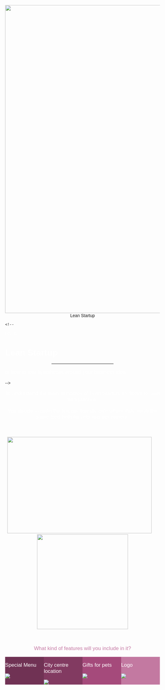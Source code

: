 <!DOCTYPE html>
<html>
<title>LGEGX</title>
<meta charset="UTF-8">
<meta name="viewport" content="width=device-width, initial-scale=1">

<link rel="stylesheet" href="https://fonts.googleapis.com/css?family=Raleway">
<style>
body,h1 {font-family: "Raleway", sans-serif}


  
  /* .bgimg {
  background-image: url('https://www.plantemoran.com/-/media/images/insights-images/2018/04/thinking-about-becoming-a-smart-city.jpg?h=704&w=1100&la=en&hash=0F4F54BBECD3E501765A064202A24F8851D74E04');
  height: 1000px;
  background-position: center;
  background-size: cover;
}
  
  
  .w3-display-middle{
     position: absolute;
  top: 50%;
  width: 100%;
  text-align: center;
  font-size: 25px;
   
  }
  
  */
  
  
  
.container1 {
  position: relative;
}

.center1 {
  position: absolute;
  top: 50%;
  width: 100%;
  text-align: center;
  font-size: 18px;
}

img1 { 
  width: 100%;
  height:100%
  opacity: 0.3;
}
  
  

  
  
    .img-rounded {
  box-shadow: 0 19px 38px rgba(0,0,0,0.30), 0 15px 12px rgba(0,0,0,0.22);
    border-radius: 25px;
  
    
}
 
 .img-rounded {
  opacity: 0.5;
}

.img-rounded:hover {
  opacity: 1.0;
}
  
  ul  {
  
  color: #a54a7b;
  font-weight: bold; 
  margin-left: 10em;
    line-height:4; 
}
  
  span {color: rgb(198, 123, 165); 
    padding:50px;
    width:200px;
  }
  
 
nav > ul > li > a {
    text-decoration: none;
}

.border{
    position:relative;
}
.border:hover::after{
    content:'';
    position:absolute;
    width: 100%;
    height: 0;    
    left:0;
    bottom:0px; 
    border-bottom: 2px solid #000;  
}
  
  
   
  
  
  
#growContainer{
	display: table;
	width:100%;
	height:35%;
}
.grow{
	display: table-cell;
	height:100%;
	width: 25%;
	-webkit-transition:width 500ms;
	-moz-transition:width 500ms;
	transition:width 500ms;
  position: relative;
}
#growContainer:hover .grow{
	width:20%;
}
#growContainer:hover .grow:hover {
	width:40%;
}
 
  
  .img-list{height:100%;
  width:100%;
  } 
  
  .centre{
   position: absolute;
  top: 50%;
  left: 50%;
  transform: translate(-50%, -50%);
    
}
  p {color: white;
  font-size: 1.2em;}
  

  
</style>
<body>



<div class="container1" style="text-align: center;">
  <img src="https://www.plantemoran.com/-/media/images/insights-images/2018/04/thinking-about-becoming-a-smart-city.jpg?h=704&w=1100&la=en&hash=0F4F54BBECD3E501765A064202A24F8851D74E04"  width="1000" height="1000" class="img1">
  <div class="center1">Lean Startup</div>
</div> 
  
    <!-- 
  
<div class="bgimg">
  <div class="w3-display-topleft" style="color:white;">
    LGEG
  </div>
  <div class="w3-display-middle">
    <h1  style="color:white;">Lean Startup</h1>
    <hr  style="margin:auto;width:40%">
    <p >or how to test hypotheses around your business idea</p>
  </div>
</div>
  
  
<div class="circle"> </div>   --> 
   
  
<p style="text-align:center;"><span>To understand the main principles of
Lean Startup, it's better to start with practice.</span></p>

<p style="text-align:center;"><span >You decide to open the first pet-friendly cafe where they serve the same food both for pets and pet-owners.</span></p>
<p><br></p>
<div style="text-align: center;"><img src="https://vanillapup.com/wp-content/uploads/2018/08/RedDot-BrewHouse-Dempsey_Vanillapup@2x.jpeg" class="img-rounded" style="font-family: inherit; width: 469.741885625966px; height: 313px;">&nbsp; &nbsp;
&nbsp;<img src="https://eatbook.sg/wp-content/uploads/2019/11/Pet-Friendly-Cafe-The-Garden-Slug-dog-982x1024.jpg" class="img-rounded" style="width: 295.2300098716683px; height: 308px;"></div>
<p></p>
<p><span style="color: rgb(198, 123, 165);"><br></span></p>
<p style="text-align:center; text-size:20;"><span style="color: rgb(198, 123, 165);">What kind of features will you include in it?</span></p>

  <!-- <div class="bigcircle"> </div> 
   


  

  <nav>
    <ul>
        <li><a class="border" href="#">Special menu </a> <img src="https://emojipedia-us.s3.dualstack.us-west-1.amazonaws.com/thumbs/240/apple/271/meat-on-bone_1f356.png" class="img-list" >

        </li>
        <li><a class="border" href="#">City centre location </a><img src="https://emojipedia-us.s3.dualstack.us-west-1.amazonaws.com/thumbs/240/apple/271/cityscape-at-dusk_1f306.png" class="img-list" >

        </li>
        <li><a class="border" href="#">Gifts for pets </a><img src="https://emojipedia-us.s3.dualstack.us-west-1.amazonaws.com/thumbs/240/apple/271/wrapped-gift_1f381.png" class="img-list">

          </li>
        <li><a class="border" href="#">Pretty Logo </a><img src="https://emojipedia-us.s3.dualstack.us-west-1.amazonaws.com/thumbs/240/apple/271/cyclone_1f300.png" class="img-list">
        </li>
    </ul>
</nav>
  <p></p>
  <p></p>
  <p></p>
  <p></p> -->
  
  
  <div id="growContainer">
<div class="grow" style="background-color:#703254;"> <div class="centre"><p>Special Menu</p></div> <img src="https://emojipedia-us.s3.dualstack.us-west-1.amazonaws.com/thumbs/240/apple/271/meat-on-bone_1f356.png" class="img-list" > </div>
<div class="grow" style="background-color:#823a61;"><div class="centre"><p>City centre location </p></div> <img src="https://emojipedia-us.s3.dualstack.us-west-1.amazonaws.com/thumbs/240/apple/271/cityscape-at-dusk_1f306.png" class="img-list" > </div>
<div class="grow" style="background-color:#a54a7b;"><div class="centre"><p>Gifts for pets</p></div> <img src="https://emojipedia-us.s3.dualstack.us-west-1.amazonaws.com/thumbs/240/apple/271/wrapped-gift_1f381.png" class="img-list"></div>
<div class="grow" style="background-color:#c379a1;"> <div class="centre"><p>Logo</p></div> <img src="https://emojipedia-us.s3.dualstack.us-west-1.amazonaws.com/thumbs/240/apple/271/cyclone_1f300.png" class="img-list"></div>
</div>
  

  
  
  
</body>
</html>
